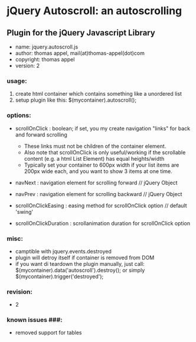 
 
 # jQuery Autoscroll: an autoscrolling # 
 ## Plugin for the jQuery Javascript Library #
 
 - name: jquery.autoscroll.js
 - author: thomas appel, mail(at)thomas-appel(dot)com
 - copyright: thomas appel
 - version: 2

 ### usage: ### 
  
  1. create html container which contains something like a unordered list
  2. setup plugin like this: $(mycontainer).autoscroll();
  
 ### options: ###
  
  - scrollOnClick : boolean; if set, you my create navigation "links" for back and forward scrolling
    - These links must not be children of the container element. 
    - Also note that scrollOnClick is only useful/working if the scrollable content (e.g. a html List Element) has equal heights/width
    - Typically set your container to 600px width if your list items are 200px wide each, and you want to show 3 items at one time.
 	 
  - navNext : navigation element for scrolling forward  // jQuery Object
  - navPrev : navigation element for scrolling backward // jQuery Object
  - scrollOnClickEasing : easing method for scrollOnClick option // default 'swing'
  - scrollOnClickDuration : scrollanimation duration for scrollOnClick option
  
 ### misc: ###

  - camptible with jquery.events.destroyed
  - plugin will detroy itself if container is removed from DOM
  - if you want di teardown the plugin manually, just call: $(mycontainer).data('autoscroll').destroy();
    or simply $(mycontainer).trigger('destroyed');

 ### revision: ### 

  - 2

 ### known issues ###:

  - removed support for tables
